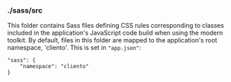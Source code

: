 ### ./sass/src

This folder contains Sass files defining CSS rules corresponding to classes
included in the application's JavaScript code build when using the modern toolkit.
By default, files in this folder are mapped to the application's root namespace, 'cliento'.
This is set in `"app.json"`:

    "sass": {
        "namespace": "cliento"
    }